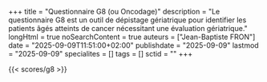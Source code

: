 +++
title = "Questionnaire G8 (ou Oncodage)"
description = "Le questionnaire G8 est un outil de dépistage gériatrique pour identifier les patients âgés atteints de cancer nécessitant une évaluation gériatrique."
longHtml = true
noSearchContent = true
auteurs = ["Jean-Baptiste FRON"]
date = "2025-09-09T11:51:00+02:00"
publishdate = "2025-09-09"
lastmod = "2025-09-09"
specialites = []
tags = []
sctid = ""
+++

{{< scores/g8 >}}
